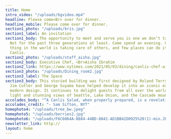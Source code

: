 ```yaml
---
title: Home
intro_video: "/uploads/bgvideo.mp4"
headline: Please come<Br> over for dinner.
headline_mobile: Please come over for dinner.
section1_photo: "/uploads/kris.jpg"
section1_label: An invitation
section1_body: The opportunity to meet and serve you is one we don’t take lightly.
  Not for the past three generations at least. Come spend an evening. Our favorite
  thing in the world is taking care of others, and few places can do it quite like
  Canlis.
section2_photo: "/uploads/staff_aisha.jpg"
section2_body: Executive Chef, <Br>Aisha Ibrahim
section2_link: https://www.nytimes.com/2021/05/03/dining/canlis-chef-aisha-ibrahim.html
section3_photo: "/uploads/Dining_room2.jpg"
section3_label: The Space
section3_body: This storied building was first designed by Roland Terry in 1950.  Both
  Jim Cutler and George Suyama have helped develop it into an iconic expression of
  modern design. It continues to delight guests from all over the world with its natural
  light and stunning views of Seattle, Lake Union, and the Cascade mountain range.
accolades_body: "“A Canlis Salad, when properly prepared, is a revelation.”"
accolades_credit: "- Sam Sifton, NYT"
homephoto4: "/uploads/tree_bw.jpeg"
homephoto5: "/uploads/berries2.jpg"
homephoto6: "/uploads/F6C6064A-8884-44BD-8841-AD1BB42D0925%20(1)-min.JPG"
newsletter_link: http://
layout: home
---
```


